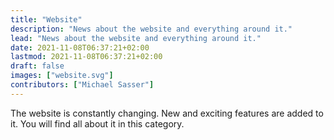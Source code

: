 ```yaml
---
title: "Website"
description: "News about the website and everything around it."
lead: "News about the website and everything around it."
date: 2021-11-08T06:37:21+02:00
lastmod: 2021-11-08T06:37:21+02:00
draft: false
images: ["website.svg"]
contributors: ["Michael Sasser"]
---
```


The website is constantly changing. New and exciting features are added to it.
You will find all about it in this category.
